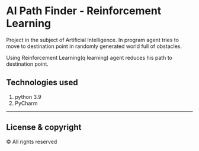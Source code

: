 # AI Path Finder - Reinforcement Learning

Project in the subject of Artificial Intelligence. 
In program agent tries to move to destination point in randomly generated world full of obstacles.

Using Reinforcement Learning(q learning) agent reduces his path to destination point.

## Technologies used
1. python 3.9
2. PyCharm

---
## License & copyright
© All rights reserved
